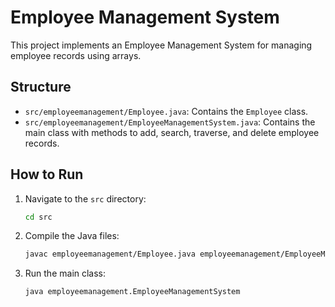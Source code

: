 # Employee Management System

This project implements an Employee Management System for managing employee records using arrays.

## Structure
- `src/employeemanagement/Employee.java`: Contains the `Employee` class.
- `src/employeemanagement/EmployeeManagementSystem.java`: Contains the main class with methods to add, search, traverse, and delete employee records.

## How to Run
1. Navigate to the `src` directory:
    ```sh
    cd src
    ```
2. Compile the Java files:
    ```sh
    javac employeemanagement/Employee.java employeemanagement/EmployeeManagementSystem.java
    ```
3. Run the main class:
    ```sh
    java employeemanagement.EmployeeManagementSystem
    ```